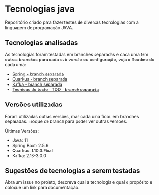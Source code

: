 # Tecnologias java
Repositório criado para fazer testes de diversas tecnologias com a linguagem de programação JAVA. 

## Tecnologias analisadas
As tecnologias foram testadas em branches separadas e cada uma tem outras branches para cada sub versão ou configuração, veja o Readme de cada uma:
* [Spring - branch separada](https://github.com/alexferreiradev/tecnologias_java/tree/sample-api/Spring)
* [Quarkus - branch separada](https://github.com/alexferreiradev/tecnologias_java/tree/maven/Maven/Plugins/code-with-quarkus)
* [Kafka - branch separada](https://github.com/alexferreiradev/tecnologias_java/tree/sample-event-arch/Spring/sample-event-arch)
* [Técnicas de teste - TDD - branch separada](https://github.com/alexferreiradev/tecnologias_java/tree/test-techniques)

## Versões utilizadas
Foram utilizadas outras versões, mas cada uma ficou em branches separadas. Troque de branch para poder ver outras versões.

Últimas Versões:
* Java: 11
* Spring Boot: 2.5.6
* Quarkus: 1.10.3.Final
* Kafka: 2.13-3.0.0

## Sugestões de tecnologias a serem testadas
Abra um issue no projeto, descreva qual a tecnologia e qual o propósito e coloque um link para documentação.
